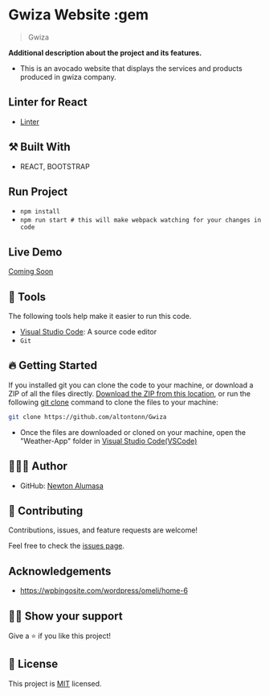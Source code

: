 

# Gwiza Website :gem

> Gwiza

**Additional description about the project and its features.**
- This is an avocado website that displays the services and products produced in gwiza company.

## Linter for React
- [Linter](https://github.com/microverseinc/linters-config/tree/master/react-redux)

## ⚒️ Built With

- REACT, BOOTSTRAP

## Run Project

- `npm install`
- `npm run start # this will make webpack watching for your changes in code`


## Live Demo
[Coming Soon]()

## 🧰 Tools

The following tools help make it easier to run this code.

- [Visual Studio Code](https://code.visualstudio.com/): A source code editor
- `Git`

## 🔥 Getting Started

If you installed git you can clone the code to your machine, or download a ZIP of all the files directly.
[Download the ZIP from this location](https://github.com/altontonn/Gwiza//archive/refs/heads/main.zip), or run the following [git clone](https://github.com/altontonn/Gwiza) command to clone the files to your machine:

```bash
git clone https://github.com/altontonn/Gwiza
```

- Once the files are downloaded or cloned on your machine, open the "Weather-App" folder in [Visual Studio Code(VSCode)](https://code.visualstudio.com/)

## 🙎🏾‍♂️ Author

- GitHub: [Newton Alumasa](https://github.com/altontonn)

## 🤝 Contributing

Contributions, issues, and feature requests are welcome!

Feel free to check the [issues page](https://github.com/altontonn/Gwiza/issues).

## Acknowledgements

- https://wpbingosite.com/wordpress/omeli/home-6

## 👊🏾 Show your support

Give a ⭐️ if you like this project!

## 📝 License

This project is [MIT](https://github.com/altontonn/Gwiza/blob/main/LICENSE) licensed.
